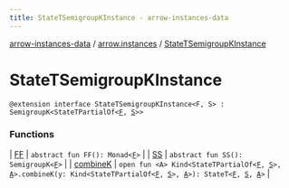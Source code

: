 ```yaml
---
title: StateTSemigroupKInstance - arrow-instances-data
---
```


[arrow-instances-data](../../index.html) / [arrow.instances](../index.html) / [StateTSemigroupKInstance](./index.html)

# StateTSemigroupKInstance

`@extension interface StateTSemigroupKInstance<F, S> : SemigroupK<StateTPartialOf<`[`F`](index.html#F)`, `[`S`](index.html#S)`>>`

### Functions

| [FF](-f-f.html) | `abstract fun FF(): Monad<`[`F`](index.html#F)`>` |
| [SS](-s-s.html) | `abstract fun SS(): SemigroupK<`[`F`](index.html#F)`>` |
| [combineK](combine-k.html) | `open fun <A> Kind<StateTPartialOf<`[`F`](index.html#F)`, `[`S`](index.html#S)`>, `[`A`](combine-k.html#A)`>.combineK(y: Kind<StateTPartialOf<`[`F`](index.html#F)`, `[`S`](index.html#S)`>, `[`A`](combine-k.html#A)`>): StateT<`[`F`](index.html#F)`, `[`S`](index.html#S)`, `[`A`](combine-k.html#A)`>` |

